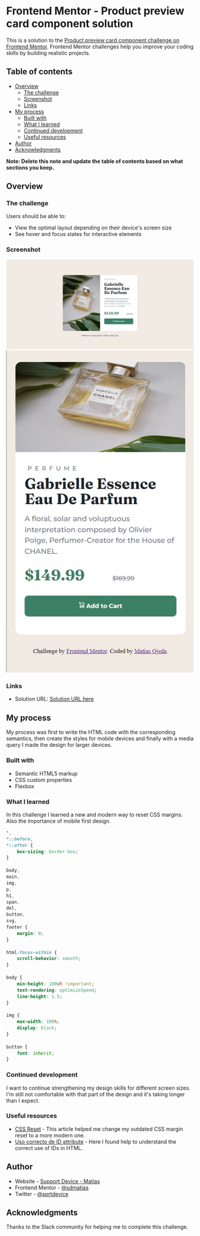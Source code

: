 # Frontend Mentor - Product preview card component solution

This is a solution to the [Product preview card component challenge on Frontend Mentor](https://www.frontendmentor.io/challenges/product-preview-card-component-GO7UmttRfa). Frontend Mentor challenges help you improve your coding skills by building realistic projects. 

## Table of contents

- [Overview](#overview)
  - [The challenge](#the-challenge)
  - [Screenshot](#screenshot)
  - [Links](#links)
- [My process](#my-process)
  - [Built with](#built-with)
  - [What I learned](#what-i-learned)
  - [Continued development](#continued-development)
  - [Useful resources](#useful-resources)
- [Author](#author)
- [Acknowledgments](#acknowledgments)

**Note: Delete this note and update the table of contents based on what sections you keep.**

## Overview

### The challenge

Users should be able to:

- View the optimal layout depending on their device's screen size
- See hover and focus states for interactive elements

### Screenshot

![](./images/screenshot-desktop.jpg)
![](./images/screenshot-mobile.jpg)

### Links

- Solution URL: [Solution URL here](https://sdmatias.github.io/product-preview-card-component/)

## My process

My process was first to write the HTML code with the corresponding semantics, then create the styles for mobile devices and finally with a media query I made the design for larger devices.

### Built with

- Semantic HTML5 markup
- CSS custom properties
- Flexbox

### What I learned

In this challenge I learned a new and modern way to reset CSS margins. Also the importance of mobile first design.

```css
*,
*::before,
*::after {
    box-sizing: border-box;
}

body,
main,
img,
p,
h1,
span,
del,
button,
svg,
footer {
    margin: 0;
}

html:focus-within {
    scroll-behavior: smooth;
}

body {
    min-height: 100vh !important;
    text-rendering: optimizeSpeed;
    line-height: 1.5;
}

img {
    max-width: 100%;
    display: block;
}

button {
    font: inherit;
}
```

### Continued development

I want to continue strengthening my design skills for different screen sizes. I'm still not comfortable with that part of the design and it's taking longer than I expect.

### Useful resources

- [CSS Reset](https://andy-bell.co.uk/a-modern-css-reset/) - This article helped me change my outdated CSS margin reset to a more modern one.
- [Uso correcto de ID attribute](https://fedmentor.dev/posts/id-attribute-masterclass/) - Here I found help to understand the correct use of IDs in HTML.

## Author

- Website - [Support Device - Matías](https://sprtdevice.blogspot.com/)
- Frontend Mentor - [@sdmatias](https://www.frontendmentor.io/profile/sdmatias)
- Twitter - [@sprtdevice](https://www.twitter.com/sprtdevice)

## Acknowledgments

Thanks to the Slack community for helping me to complete this challenge.
